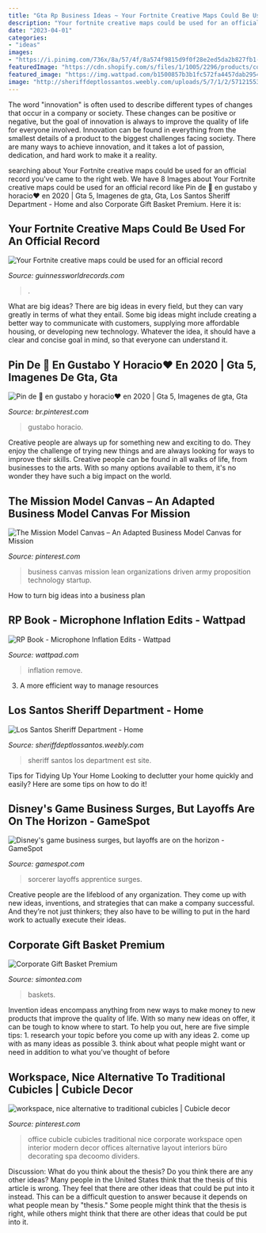 ```yaml
---
title: "Gta Rp Business Ideas ~ Your Fortnite Creative Maps Could Be Used For An Official Record"
description: "Your fortnite creative maps could be used for an official record"
date: "2023-04-01"
categories:
- "ideas"
images:
- "https://i.pinimg.com/736x/8a/57/4f/8a574f9815d9f0f28e2ed5da2b827fb1--business-innovation-organizations.jpg"
featuredImage: "https://cdn.shopify.com/s/files/1/1005/2296/products/corporate-gift-holiday-baskets_grande.jpg?v=1579577812"
featured_image: "https://img.wattpad.com/b1500857b3b1fc572fa4457dab2954e051f1fbce/68747470733a2f2f73332e616d617a6f6e6177732e636f6d2f776174747061642d6d656469612d736572766963652f53746f7279496d6167652f5f75626368564f5a6561346733673d3d2d3134312e3135663264393638333564646636393838303732303134393534312e6a7067?s=fit&amp;w=720&amp;h=720"
image: "http://sheriffdeptlossantos.weebly.com/uploads/5/7/1/2/57121553/384805979.png"
---
```



The word "innovation" is often used to describe different types of changes that occur in a company or society. These changes can be positive or negative, but the goal of innovation is always to improve the quality of life for everyone involved. Innovation can be found in everything from the smallest details of a product to the biggest challenges facing society. There are many ways to achieve innovation, and it takes a lot of passion, dedication, and hard work to make it a reality.

	

		
searching about Your Fortnite creative maps could be used for an official record you've came to the right web. We have 8 Images about Your Fortnite creative maps could be used for an official record like Pin de 🧃 en gustabo y horacio♥︎ en 2020 | Gta 5, Imagenes de gta, Gta, Los Santos Sheriff Department - Home and also Corporate Gift Basket Premium. Here it is:
		
    
## Your Fortnite Creative Maps Could Be Used For An Official Record

<img loading=lazy src="https://www.guinnessworldrecords.com/Images/fortnite-creative-mode-challenge_tcm25-589812.jpg" onerror="this.onerror=null;this.src='https://tse2.mm.bing.net/th?id=OIP.3oHp2ej6LBRN1vVlFEsNawHaEL&amp;pid=15.1';" alt="Your Fortnite creative maps could be used for an official record">

_Source: guinnessworldrecords.com_

>. 

	

What are big ideas?
There are big ideas in every field, but they can vary greatly in terms of what they entail. Some big ideas might include creating a better way to communicate with customers, supplying more affordable housing, or developing new technology. Whatever the idea, it should have a clear and concise goal in mind, so that everyone can understand it.

    
## Pin De 🧃 En Gustabo Y Horacio♥︎ En 2020 | Gta 5, Imagenes De Gta, Gta

<img loading=lazy src="https://i.pinimg.com/736x/d7/aa/5d/d7aa5db54e81f40b68b69b3b603d199b.jpg" onerror="this.onerror=null;this.src='https://tse2.mm.bing.net/th?id=OIP.SsmL868ikmIY0FxRvfyO0wHaJL&amp;pid=15.1';" alt="Pin de 🧃 en gustabo y horacio♥︎ en 2020 | Gta 5, Imagenes de gta, Gta">

_Source: br.pinterest.com_

>gustabo horacio. 

	

Creative people are always up for something new and exciting to do. They enjoy the challenge of trying new things and are always looking for ways to improve their skills. Creative people can be found in all walks of life, from businesses to the arts. With so many options available to them, it's no wonder they have such a big impact on the world.

    
## The Mission Model Canvas – An Adapted Business Model Canvas For Mission

<img loading=lazy src="https://i.pinimg.com/736x/8a/57/4f/8a574f9815d9f0f28e2ed5da2b827fb1--business-innovation-organizations.jpg" onerror="this.onerror=null;this.src='https://tse2.mm.bing.net/th?id=OIP.mTBbYvkMHU_YA27XQqgpFQHaE1&amp;pid=15.1';" alt="The Mission Model Canvas – An Adapted Business Model Canvas for Mission">

_Source: pinterest.com_

>business canvas mission lean organizations driven army proposition technology startup. 

	

How to turn big ideas into a business plan
 

    
## RP Book - Microphone Inflation Edits - Wattpad

<img loading=lazy src="https://img.wattpad.com/b1500857b3b1fc572fa4457dab2954e051f1fbce/68747470733a2f2f73332e616d617a6f6e6177732e636f6d2f776174747061642d6d656469612d736572766963652f53746f7279496d6167652f5f75626368564f5a6561346733673d3d2d3134312e3135663264393638333564646636393838303732303134393534312e6a7067?s=fit&amp;w=720&amp;h=720" onerror="this.onerror=null;this.src='https://tse3.mm.bing.net/th?id=OIP.II80mowmI6yUJWOpU5M2zQHaEu&amp;pid=15.1';" alt="RP Book - Microphone Inflation Edits - Wattpad">

_Source: wattpad.com_

>inflation remove. 

	

3. A more efficient way to manage resources

    
## Los Santos Sheriff Department - Home

<img loading=lazy src="http://sheriffdeptlossantos.weebly.com/uploads/5/7/1/2/57121553/384805979.png" onerror="this.onerror=null;this.src='https://tse4.mm.bing.net/th?id=OIP.zpjhKBPZ-MrgF2DeNnhl4QHaCF&amp;pid=15.1';" alt="Los Santos Sheriff Department - Home">

_Source: sheriffdeptlossantos.weebly.com_

>sheriff santos los department est site. 

	

Tips for Tidying Up Your Home
Looking to declutter your home quickly and easily? Here are some tips on how to do it!

    
## Disney&#039;s Game Business Surges, But Layoffs Are On The Horizon - GameSpot

<img loading=lazy src="https://www.gamespot.com/a/uploads/screen_kubrick/1179/11799911/2432032-disney.png" onerror="this.onerror=null;this.src='https://tse3.mm.bing.net/th?id=OIP.skG8PaERRh3OaQbtA5EPDwHaEK&amp;pid=15.1';" alt="Disney&#039;s game business surges, but layoffs are on the horizon - GameSpot">

_Source: gamespot.com_

>sorcerer layoffs apprentice surges. 

	

Creative people are the lifeblood of any organization. They come up with new ideas, inventions, and strategies that can make a company successful. And they’re not just thinkers; they also have to be willing to put in the hard work to actually execute their ideas.

    
## Corporate Gift Basket Premium

<img loading=lazy src="https://cdn.shopify.com/s/files/1/1005/2296/products/corporate-gift-holiday-baskets_grande.jpg?v=1579577812" onerror="this.onerror=null;this.src='https://tse1.mm.bing.net/th?id=OIP.cAwnGvbLEF10C0xH28s4sQHaHa&amp;pid=15.1';" alt="Corporate Gift Basket Premium">

_Source: simontea.com_

>baskets. 

	

Invention ideas encompass anything from new ways to make money to new products that improve the quality of life. With so many new ideas on offer, it can be tough to know where to start. To help you out, here are five simple tips: 1. research your topic before you come up with any ideas 2. come up with as many ideas as possible 3. think about what people might want or need in addition to what you’ve thought of before 
    
## Workspace, Nice Alternative To Traditional Cubicles | Cubicle Decor

<img loading=lazy src="https://i.pinimg.com/736x/0d/59/94/0d599434dea5d1214d9034d2f8b2df2b--corporate-offices-corporate-interiors.jpg" onerror="this.onerror=null;this.src='https://tse3.mm.bing.net/th?id=OIP.vrJQO7frYFKR-2r6XeWCSQHaE8&amp;pid=15.1';" alt="workspace, nice alternative to traditional cubicles | Cubicle decor">

_Source: pinterest.com_

>office cubicle cubicles traditional nice corporate workspace open interior modern decor offices alternative layout interiors büro decorating spa decoomo dividers. 

	

Discussion: What do you think about the thesis? Do you think there are any other ideas?
Many people in the United States think that the thesis of this article is wrong. They feel that there are other ideas that could be put into it instead. This can be a difficult question to answer because it depends on what people mean by "thesis." Some people might think that the thesis is right, while others might think that there are other ideas that could be put into it.

